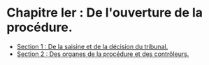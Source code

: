# Chapitre Ier : De l'ouverture de la procédure.

- [Section 1 : De la saisine et de la décision du tribunal.](section-1)
- [Section 2 : Des organes de la procédure et des contrôleurs.](section-2)
